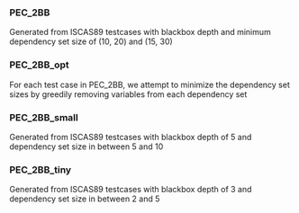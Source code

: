 ### PEC_2BB

Generated from ISCAS89 testcases with blackbox depth and minimum dependency set size of (10, 20) and (15, 30)

### PEC_2BB_opt

For each test case in PEC_2BB, we attempt to minimize the dependency set sizes by greedily removing variables from each dependency set

### PEC_2BB_small

Generated from ISCAS89 testcases with blackbox depth of 5 and dependency set size in between 5 and 10

### PEC_2BB_tiny

Generated from ISCAS89 testcases with blackbox depth of 3 and dependency set size in between 2 and 5
